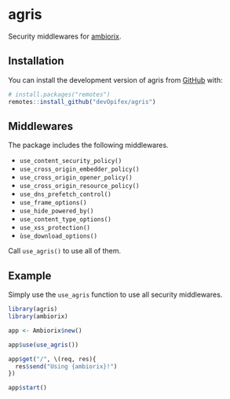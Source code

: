 <!-- badges: start -->
<!-- badges: end -->

# agris

Security middlewares for [ambiorix](https://ambiorix.dev).

## Installation

You can install the development version of agris from
[GitHub](https://github.com/devOpifex/agris) with:

``` r
# install.packages("remotes")
remotes::install_github("devOpifex/agris")
```

## Middlewares

The package includes the following middlewares.

- `use_content_security_policy()`
- `use_cross_origin_embedder_policy()`
- `use_cross_origin_opener_policy()`
- `use_cross_origin_resource_policy()`
- `use_dns_prefetch_control()`
- `use_frame_options()`
- `use_hide_powered_by()`
- `use_content_type_options()`
- `use_xss_protection()`
- `ùse_download_options()`

Call `use_agris()` to use all of them.

## Example

Simply use the `use_agris` function to use all security middlewares.

``` r
library(agris)
library(ambiorix)

app <- Ambiorix$new()

app$use(use_agris())

app$get("/", \(req, res){
  res$send("Using {ambiorix}!")
})

app$start()
```
